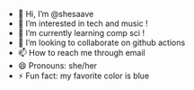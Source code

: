 - 👋 Hi, I’m @shesaave
- 👀 I’m interested in tech and music !
- 🌱 I’m currently learning comp sci !
- 💞️ I’m looking to collaborate on github actions 
- 📫 How to reach me through email 
- 😄 Pronouns: she/her
- ⚡ Fun fact: my favorite color is blue

<!---
shesaave/shesaave is a ✨ special ✨ repository because its `README.md` (this file) appears on your GitHub profile.
You can click the Preview link to take a look at your changes.
--->
